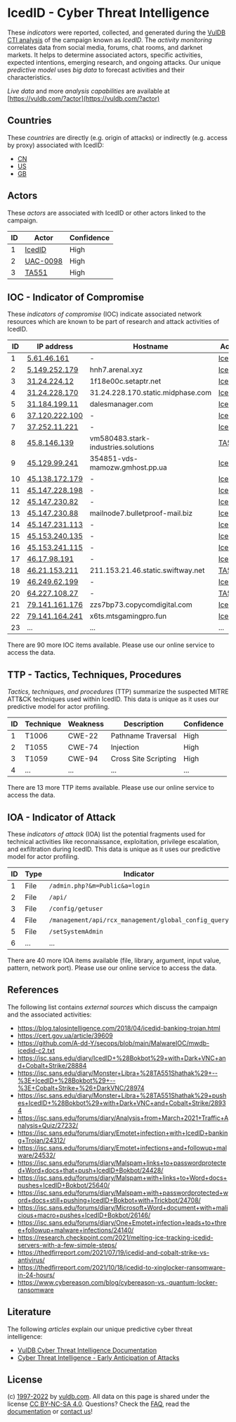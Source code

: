# IcedID - Cyber Threat Intelligence

These _indicators_ were reported, collected, and generated during the [VulDB CTI analysis](https://vuldb.com/?kb.cti) of the campaign known as _IcedID_. The _activity monitoring_ correlates data from social media, forums, chat rooms, and darknet markets. It helps to determine associated actors, specific activities, expected intentions, emerging research, and ongoing attacks. Our unique _predictive model_ uses _big data_ to forecast activities and their characteristics.

_Live data_ and more _analysis capabilities_ are available at [https://vuldb.com/?actor](https://vuldb.com/?actor)

## Countries

These _countries_ are directly (e.g. origin of attacks) or indirectly (e.g. access by proxy) associated with IcedID:

* [CN](https://vuldb.com/?country.cn)
* [US](https://vuldb.com/?country.us)
* [GB](https://vuldb.com/?country.gb)

## Actors

These _actors_ are associated with IcedID or other actors linked to the campaign.

ID | Actor | Confidence
-- | ----- | ----------
1 | [IcedID](https://vuldb.com/?actor.icedid) | High
2 | [UAC-0098](https://vuldb.com/?actor.uac-0098) | High
3 | [TA551](https://vuldb.com/?actor.ta551) | High

## IOC - Indicator of Compromise

These _indicators of compromise_ (IOC) indicate associated network resources which are known to be part of research and attack activities of IcedID.

ID | IP address | Hostname | Actor | Confidence
-- | ---------- | -------- | ----- | ----------
1 | [5.61.46.161](https://vuldb.com/?ip.5.61.46.161) | - | [IcedID](https://vuldb.com/?actor.icedid) | High
2 | [5.149.252.179](https://vuldb.com/?ip.5.149.252.179) | hnh7.arenal.xyz | [IcedID](https://vuldb.com/?actor.icedid) | High
3 | [31.24.224.12](https://vuldb.com/?ip.31.24.224.12) | 1f18e00c.setaptr.net | [IcedID](https://vuldb.com/?actor.icedid) | High
4 | [31.24.228.170](https://vuldb.com/?ip.31.24.228.170) | 31.24.228.170.static.midphase.com | [IcedID](https://vuldb.com/?actor.icedid) | High
5 | [31.184.199.11](https://vuldb.com/?ip.31.184.199.11) | dalesmanager.com | [IcedID](https://vuldb.com/?actor.icedid) | High
6 | [37.120.222.100](https://vuldb.com/?ip.37.120.222.100) | - | [IcedID](https://vuldb.com/?actor.icedid) | High
7 | [37.252.11.221](https://vuldb.com/?ip.37.252.11.221) | - | [IcedID](https://vuldb.com/?actor.icedid) | High
8 | [45.8.146.139](https://vuldb.com/?ip.45.8.146.139) | vm580483.stark-industries.solutions | [TA551](https://vuldb.com/?actor.ta551) | High
9 | [45.129.99.241](https://vuldb.com/?ip.45.129.99.241) | 354851-vds-mamozw.gmhost.pp.ua | [IcedID](https://vuldb.com/?actor.icedid) | High
10 | [45.138.172.179](https://vuldb.com/?ip.45.138.172.179) | - | [IcedID](https://vuldb.com/?actor.icedid) | High
11 | [45.147.228.198](https://vuldb.com/?ip.45.147.228.198) | - | [IcedID](https://vuldb.com/?actor.icedid) | High
12 | [45.147.230.82](https://vuldb.com/?ip.45.147.230.82) | - | [IcedID](https://vuldb.com/?actor.icedid) | High
13 | [45.147.230.88](https://vuldb.com/?ip.45.147.230.88) | mailnode7.bulletproof-mail.biz | [IcedID](https://vuldb.com/?actor.icedid) | High
14 | [45.147.231.113](https://vuldb.com/?ip.45.147.231.113) | - | [IcedID](https://vuldb.com/?actor.icedid) | High
15 | [45.153.240.135](https://vuldb.com/?ip.45.153.240.135) | - | [IcedID](https://vuldb.com/?actor.icedid) | High
16 | [45.153.241.115](https://vuldb.com/?ip.45.153.241.115) | - | [IcedID](https://vuldb.com/?actor.icedid) | High
17 | [46.17.98.191](https://vuldb.com/?ip.46.17.98.191) | - | [IcedID](https://vuldb.com/?actor.icedid) | High
18 | [46.21.153.211](https://vuldb.com/?ip.46.21.153.211) | 211.153.21.46.static.swiftway.net | [TA551](https://vuldb.com/?actor.ta551) | High
19 | [46.249.62.199](https://vuldb.com/?ip.46.249.62.199) | - | [IcedID](https://vuldb.com/?actor.icedid) | High
20 | [64.227.108.27](https://vuldb.com/?ip.64.227.108.27) | - | [TA551](https://vuldb.com/?actor.ta551) | High
21 | [79.141.161.176](https://vuldb.com/?ip.79.141.161.176) | zzs7bp73.copycomdigital.com | [IcedID](https://vuldb.com/?actor.icedid) | High
22 | [79.141.164.241](https://vuldb.com/?ip.79.141.164.241) | x6ts.mtsgamingpro.fun | [IcedID](https://vuldb.com/?actor.icedid) | High
23 | ... | ... | ... | ...

There are 90 more IOC items available. Please use our online service to access the data.

## TTP - Tactics, Techniques, Procedures

_Tactics, techniques, and procedures_ (TTP) summarize the suspected MITRE ATT&CK techniques used within IcedID. This data is unique as it uses our predictive model for actor profiling.

ID | Technique | Weakness | Description | Confidence
-- | --------- | -------- | ----------- | ----------
1 | T1006 | CWE-22 | Pathname Traversal | High
2 | T1055 | CWE-74 | Injection | High
3 | T1059 | CWE-94 | Cross Site Scripting | High
4 | ... | ... | ... | ...

There are 13 more TTP items available. Please use our online service to access the data.

## IOA - Indicator of Attack

These _indicators of attack_ (IOA) list the potential fragments used for technical activities like reconnaissance, exploitation, privilege escalation, and exfiltration during IcedID. This data is unique as it uses our predictive model for actor profiling.

ID | Type | Indicator | Confidence
-- | ---- | --------- | ----------
1 | File | `/admin.php?&m=Public&a=login` | High
2 | File | `/api/` | Low
3 | File | `/config/getuser` | High
4 | File | `/management/api/rcx_management/global_config_query` | High
5 | File | `/setSystemAdmin` | High
6 | ... | ... | ...

There are 40 more IOA items available (file, library, argument, input value, pattern, network port). Please use our online service to access the data.

## References

The following list contains _external sources_ which discuss the campaign and the associated activities:

* https://blog.talosintelligence.com/2018/04/icedid-banking-trojan.html
* https://cert.gov.ua/article/39609
* https://github.com/A-dd-Y/secops/blob/main/MalwareIOC/mwdb-icedid-c2.txt
* https://isc.sans.edu/diary/IcedID+%28Bokbot%29+with+Dark+VNC+and+Cobalt+Strike/28884
* https://isc.sans.edu/diary/Monster+Libra+%28TA551Shathak%29+--%3E+IcedID+%28Bokbot%29+--%3E+Cobalt+Strike+%26+DarkVNC/28974
* https://isc.sans.edu/diary/Monster+Libra+%28TA551Shathak%29+pushes+IcedID+%28Bokbot%29+with+Dark+VNC+and+Cobalt+Strike/28934
* https://isc.sans.edu/forums/diary/Analysis+from+March+2021+Traffic+Analysis+Quiz/27232/
* https://isc.sans.edu/forums/diary/Emotet+infection+with+IcedID+banking+Trojan/24312/
* https://isc.sans.edu/forums/diary/Emotet+infections+and+followup+malware/24532/
* https://isc.sans.edu/forums/diary/Malspam+links+to+passwordprotected+Word+docs+that+push+IcedID+Bokbot/24428/
* https://isc.sans.edu/forums/diary/Malspam+with+links+to+Word+docs+pushes+IcedID+Bokbot/25640/
* https://isc.sans.edu/forums/diary/Malspam+with+passwordprotected+word+docs+still+pushing+IcedID+Bokbot+with+Trickbot/24708/
* https://isc.sans.edu/forums/diary/Microsoft+Word+document+with+malicious+macro+pushes+IcedID+Bokbot/26146/
* https://isc.sans.edu/forums/diary/One+Emotet+infection+leads+to+three+followup+malware+infections/24140/
* https://research.checkpoint.com/2021/melting-ice-tracking-icedid-servers-with-a-few-simple-steps/
* https://thedfirreport.com/2021/07/19/icedid-and-cobalt-strike-vs-antivirus/
* https://thedfirreport.com/2021/10/18/icedid-to-xinglocker-ransomware-in-24-hours/
* https://www.cybereason.com/blog/cybereason-vs.-quantum-locker-ransomware

## Literature

The following _articles_ explain our unique predictive cyber threat intelligence:

* [VulDB Cyber Threat Intelligence Documentation](https://vuldb.com/?kb.cti)
* [Cyber Threat Intelligence - Early Anticipation of Attacks](https://www.scip.ch/en/?labs.20201022)

## License

(c) [1997-2022](https://vuldb.com/?kb.changelog) by [vuldb.com](https://vuldb.com/?kb.about). All data on this page is shared under the license [CC BY-NC-SA 4.0](https://creativecommons.org/licenses/by-nc-sa/4.0/). Questions? Check the [FAQ](https://vuldb.com/?kb.faq), read the [documentation](https://vuldb.com/?kb) or [contact us](https://vuldb.com/?contact)!
